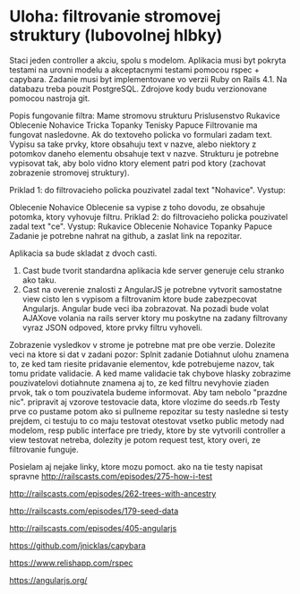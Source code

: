 # Uloha: filtrovanie stromovej struktury (lubovolnej hlbky)

Staci jeden controller a akciu, spolu s modelom.
Aplikacia musi byt pokryta testami na urovni modelu a akceptacnymi testami pomocou rspec + capybara. Zadanie musi byt implementovane vo verzii Ruby on Rails 4.1. Na databazu treba pouzit PostgreSQL. Zdrojove kody budu verzionovane pomocou nastroja git.

Popis fungovanie filtra:
Mame stromovu strukturu
Prislusenstvo
Rukavice
Oblecenie
Nohavice
Tricka
Topanky
Tenisky
Papuce
Filtrovanie ma fungovat nasledovne. Ak do textoveho policka vo formulari zadam text. Vypisu sa take prvky, ktore obsahuju text v nazve, alebo niektory z potomkov daneho elementu obsahuje text v nazve. Strukturu je potrebne vypisovat tak, aby bolo vidno ktory element patri pod ktory (zachovat zobrazenie stromovej struktury).

Priklad 1: do filtrovacieho policka pouzivatel zadal text "Nohavice".
Vystup:

Oblecenie
Nohavice
Oblecenie sa vypise z toho dovodu, ze obsahuje potomka, ktory vyhovuje filtru. Priklad 2: do filtrovacieho policka pouzivatel zadal text "ce". Vystup:
Rukavice
Oblecenie
Nohavice
Topanky
Papuce
Zadanie je potrebne nahrat na github, a zaslat link na repozitar.

Aplikacia sa bude skladat z dvoch casti.
1. Cast bude tvorit standardna aplikacia kde server generuje celu stranko ako taku.
2. Cast na overenie znalosti z AngularJS je potrebne vytvorit samostatne view cisto len s vypisom a filtrovanim ktore bude zabezpecovat Angularjs. Angular bude veci iba zobrazovat. Na pozadi bude volat AJAXove volania na rails server ktory mu poskytne na zadany filtrovany vyraz JSON odpoved, ktore prvky filtru vyhoveli.

Zobrazenie vysledkov v strome je potrebne mat pre obe verzie.
Dolezite veci na ktore si dat v zadani pozor:
Splnit zadanie
Dotiahnut ulohu
znamena to, ze ked tam riesite pridavanie elementov, kde potrebujeme nazov, tak tomu pridate validacie. A ked mame validacie tak chybove hlasky zobrazime pouzivatelovi
dotiahnute znamena aj to, ze ked filtru nevyhovie ziaden prvok, tak o tom pouzivatela budeme informovat. Aby tam nebolo "prazdne nic".
pripravit aj vzorove testovacie data, ktore vlozime do seeds.rb
Testy
prve co pustame potom ako si pullneme repozitar su testy
nasledne si testy prejdem, ci testuju to co maju testovat
otestovat vsetko public metody nad modelom, resp public interface pre triedy, ktore by ste vytvorili
controller a view testovat netreba, dolezity je potom request test, ktory overi, ze filtrovanie funguje.

Posielam aj nejake linky, ktore mozu pomoct. ako na tie testy napisat spravne
http://railscasts.com/episodes/275-how-i-test

http://railscasts.com/episodes/262-trees-with-ancestry

http://railscasts.com/episodes/179-seed-data

http://railscasts.com/episodes/405-angularjs

https://github.com/jnicklas/capybara

https://www.relishapp.com/rspec

https://angularjs.org/
